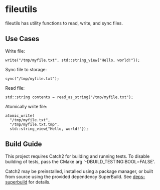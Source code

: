 # fileutils

fileutils has utility functions to read, write, and sync files.

## Use Cases

Write file:
```
write("/tmp/myfile.txt", std::string_view{"Hello, world!"});
```

Sync file to storage:
```
sync("/tmp/myfile.txt");
```

Read file:
```
std::string contents = read_as_string("/tmp/myfile.txt");
```

Atomically write file:
```
atomic_write(
  "/tmp/myfile.txt",
  "/tmp/myfile.txt.tmp",
  std::string_view{"Hello, world!"});
```

## Build Guide

This project requires Catch2 for building and running tests. To disable building of tests, pass the CMake arg '-DBUILD_TESTING:BOOL=FALSE'.

Catch2 may be preinstalled, installed using a package manager, or built from source using the provided dependency SuperBuild. See [deps-superbuild](deps-superbuild/README.md) for details.
